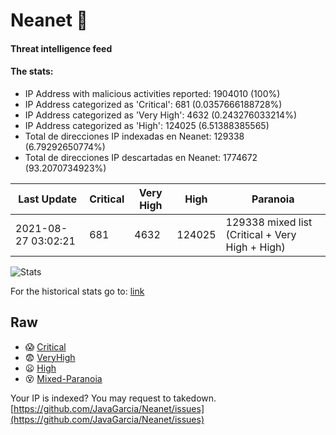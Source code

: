 # Neanet :hocho:
#### Threat intelligence feed
#### The stats:

- IP Address with malicious activities reported: 1904010 (100%)
- IP Address categorized as 'Critical':  681 (0.0357666188728%)
- IP Address categorized as 'Very High':  4632 (0.243276033214%)
- IP Address categorized as 'High':  124025 (6.51388385565)
- Total de direcciones IP indexadas en Neanet:  129338 (6.79292650774%)
- Total de direcciones IP descartadas en Neanet:  1774672 (93.2070734923%)

| Last Update | Critical | Very High | High | Paranoia |
| --- | --- | --- | --- | --- |
| 2021-08-27 03:02:21 | 681 | 4632 | 124025 | 129338 mixed list (Critical + Very High + High)|

![Stats](https://docs.google.com/spreadsheets/d/e/2PACX-1vSnaNMIXVabIpDJjufMlzH7poXnshF3mgd8Is1g9ytUEzVsP5my4Trn8f-xkoLLQ38xpL3HtmUexLo6/pubchart?oid=501124687&format=image)

For the historical stats go to: [link](/stats.csv)
## Raw
- :scream: [Critical](https://raw.githubusercontent.com/JavaGarcia/Neanet/master/blacklists/neanet_critical.txt)
- :fearful: [VeryHigh](https://raw.githubusercontent.com/JavaGarcia/Neanet/master/blacklists/neanet_veryHigh.txtt)
- :frowning: [High](https://raw.githubusercontent.com/JavaGarcia/Neanet/master/blacklists/neanet_high.txt)
- :dizzy_face: [Mixed-Paranoia](https://raw.githubusercontent.com/JavaGarcia/Neanet/master/blacklists/neanet_all.txt)


Your IP is indexed? You may request to takedown. [https://github.com/JavaGarcia/Neanet/issues](https://github.com/JavaGarcia/Neanet/issues)













































































































































































































































































































































































































































































































































































































































































































































































































































































































































































































































































































































































































































































































































































































































































































































































































































































































































































































































































































































































































































































































































































































































































































































































































































































































































































































































































































































































































































































































































































































































































































































































































































































































































































































































































































































































































































































































































































































































































































































































































































































































































































































































































































































































































































































































































































































































































































































































































































































































































































































































































































































































































































































































































































































































































































































































































































































































































































































































































































































































































































































































































































































































































































































































































































































































































































































































































































































































































































































































































































































































































































































































































































































































































































































































































































































































































































































































































































































































































































































































































































































































































































































































































































































































































































































































































